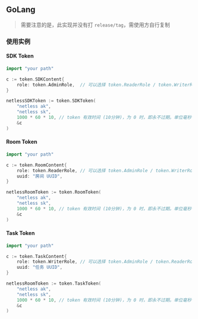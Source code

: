 ## GoLang

> 需要注意的是，此实现并没有打 `release/tag`，需使用方自行复制

### 使用实例

#### SDK Token

```go
import "your path"

c := token.SDKContent{
    role: token.AdminRole,  // 可以选择 token.ReaderRole / token.WriterRole
}

netlessSDKToken := token.SDKToken(
    "netless ak",
    "netless sk",
    1000 * 60 * 10, // token 有效时间 (10分钟)，为 0 时，即永不过期。单位毫秒
    &c
)
```

#### Room Token

```go
import "your path"

c := token.RoomContent{
    role: token.ReaderRole, // 可以选择 token.AdminRole / token.WriterRole
    uuid: "房间 UUID",
}

netlessRoomToken := token.RoomToken(
    "netless ak",
    "netless sk",
    1000 * 60 * 10, // token 有效时间 (10分钟)，为 0 时，即永不过期。单位毫秒
    &c
)
```

#### Task Token

```go
import "your path"

c := token.TaskContent{
    role: token.WriterRole, // 可以选择 token.AdminRole / token.ReaderRole
    uuid: "任务 UUID",
}

netlessRoomToken := token.TaskToken(
    "netless ak",
    "netless sk",
    1000 * 60 * 10, // token 有效时间 (10分钟)，为 0 时，即永不过期。单位毫秒
    &c
)
```
